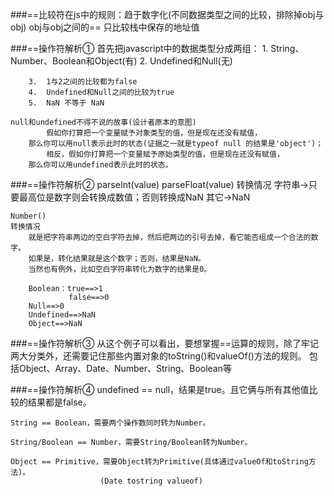 ###==比较符在js中的规则：趋于数字化(不同数据类型之间的比较，排除掉obj与obj)
	obj与obj之间的== 只比较栈中保存的地址值

###==操作符解析①
	首先把javascript中的数据类型分成两组：
		1.	String、Number、Boolean和Object(有)
		2.	Undefined和Null(无)
		
		3.	1与2之间的比较都为false 
		4.	Undefined和Null之间的比较为true
		5.  NaN 不等于 NaN
		
	null和undefined不得不说的故事(设计者原本的意图)
			假如你打算把一个变量赋予对象类型的值，但是现在还没有赋值，
		那么你可以用null表示此时的状态(证据之一就是typeof null 的结果是'object')；
			相反，假如你打算把一个变量赋予原始类型的值，但是现在还没有赋值，
		那么你可以用undefined表示此时的状态。

###==操作符解析②
	parseInt(value)
	parseFloat(value)
	转换情况
		字符串->只要最高位是数字则会转换成数值；否则转换成NaN
		其它->NaN
	
	Number()
	转换情况
		就是把字符串两边的空白字符去掉，然后把两边的引号去掉，看它能否组成一个合法的数字。
		如果是，转化结果就是这个数字；否则，结果是NaN。
		当然也有例外，比如空白字符串转化为数字的结果是0。
		
		Boolean：true==>1
				 false==>0
		Null==>0	 
		Undefined==>NaN
		Object==>NaN
		

###==操作符解析③
	从这个例子可以看出，要想掌握==运算的规则，除了牢记两大分类外，还需要记住那些内置对象的toString()和valueOf()方法的规则。
	包括Object、Array、Date、Number、String、Boolean等
	
###==操作符解析④	
	undefined == null，结果是true。且它俩与所有其他值比较的结果都是false。
	
	String == Boolean，需要两个操作数同时转为Number。
	
	String/Boolean == Number，需要String/Boolean转为Number。
	
	Object == Primitive，需要Object转为Primitive(具体通过valueOf和toString方法)。
						(Date tostring valueof)
	

